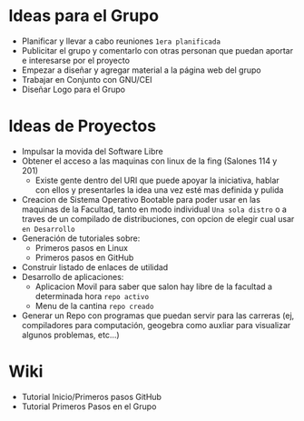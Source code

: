 Ideas para el Grupo
===================

- Planificar y llevar a cabo reuniones `1era planificada`
- Publicitar el grupo y comentarlo con otras personan que puedan aportar e interesarse por el proyecto
- Empezar a diseñar y agregar material a la página web del grupo
- Trabajar en Conjunto con GNU/CEI
- Diseñar Logo para el Grupo

Ideas de Proyectos
==================
- Impulsar la movida del Software Libre
- Obtener el acceso a las maquinas con linux de la fing (Salones 114 y 201)
  - Existe gente dentro del URI que puede apoyar la iniciativa, hablar con ellos y presentarles la idea una vez esté mas definida y pulida
- Creacion de Sistema Operativo Bootable para poder usar en las maquinas de la Facultad, tanto en modo individual `Una sola distro`
o a traves de un compilado de distribuciones, con opcion de elegir cual usar `en Desarrollo`
- Generación de tutoriales sobre:
  - Primeros pasos en Linux
  - Primeros pasos en GitHub
- Construir listado de enlaces de utilidad
- Desarrollo de aplicaciones:
  - Aplicacion Movil para saber que salon hay libre de la facultad a determinada hora `repo activo`
  - Menu de la cantina `repo creado`
- Generar un Repo con programas que puedan servir para las carreras (ej, compiladores para computación, geogebra como auxliar para visualizar algunos problemas, etc...)

Wiki
====
- Tutorial Inicio/Primeros pasos GitHub
- Tutorial Primeros Pasos en el Grupo
